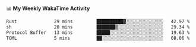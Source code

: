 <!--
**stamp711/stamp711** is a ✨ _special_ ✨ repository because its `README.md` (this file) appears on your GitHub profile.

Here are some ideas to get you started:

- 🔭 I’m currently working on ...
- 🌱 I’m currently learning ...
- 👯 I’m looking to collaborate on ...
- 🤔 I’m looking for help with ...
- 💬 Ask me about ...
- 📫 How to reach me: ...
- 😄 Pronouns: ...
- ⚡ Fun fact: ...
-->

📊 **My Weekly WakaTime Activity**

<!--START_SECTION:waka-->

```txt
Rust              29 mins         ██████████▓░░░░░░░░░░░░░░   42.97 %
sh                20 mins         ███████▒░░░░░░░░░░░░░░░░░   29.34 %
Protocol Buffer   13 mins         █████░░░░░░░░░░░░░░░░░░░░   19.63 %
TOML              5 mins          ██░░░░░░░░░░░░░░░░░░░░░░░   08.06 %
```

<!--END_SECTION:waka-->
